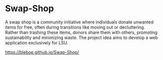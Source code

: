 # Swap-Shop
A swap shop is a community initiative where individuals donate unwanted items for free, often during transitions like moving out or decluttering. Rather than trashing these items, donors share them with others, promoting sustainability and minimizing waste. The project idea aims to develop a web application exclusively for LSU.

https://bleboe.github.io/Swap-Shop/

